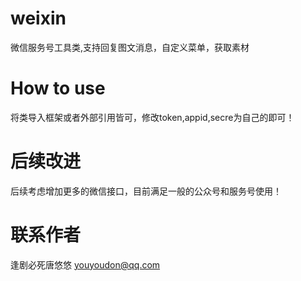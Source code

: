 # weixin
微信服务号工具类,支持回复图文消息，自定义菜单，获取素材

# How to use
将类导入框架或者外部引用皆可，修改token,appid,secre为自己的即可！

# 后续改进
后续考虑增加更多的微信接口，目前满足一般的公众号和服务号使用！

# 联系作者
逢剧必死唐悠悠  youyoudon@qq.com
